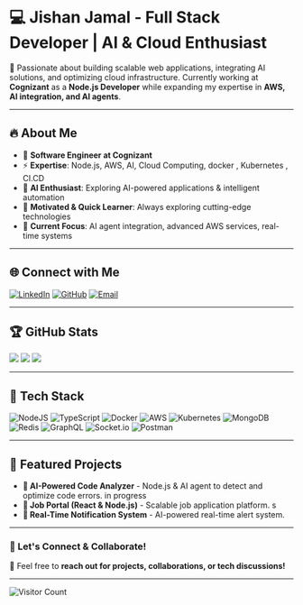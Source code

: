# 💻 Jishan Jamal - Full Stack Developer | AI & Cloud Enthusiast

🚀 Passionate about building scalable web applications, integrating AI solutions, and optimizing cloud infrastructure. Currently working at **Cognizant** as a **Node.js Developer** while expanding my expertise in **AWS, AI integration, and AI agents**.

---

## 🔥 About Me
- 🏢 **Software Engineer at Cognizant**
- ⚡ **Expertise**: Node.js, AWS, AI, Cloud Computing, docker , Kubernetes , CI.CD
- 🤖 **AI Enthusiast**: Exploring AI-powered applications & intelligent automation
- 🚀 **Motivated & Quick Learner**: Always exploring cutting-edge technologies
- 📌 **Current Focus**: AI agent integration, advanced AWS services, real-time systems

---

## 🌐 Connect with Me
[![LinkedIn](https://img.shields.io/badge/LinkedIn-%230077B5.svg?logo=linkedin&logoColor=white)](https://linkedin.com/in/jishan-jamal) [![GitHub](https://img.shields.io/badge/GitHub-%23121011.svg?logo=github&logoColor=white)](https://github.com/JishanJamal) [![Email](https://img.shields.io/badge/Email-D14836?logo=gmail&logoColor=white)](mailto:zeeshan7417@gmail.com)

---

## 🏆 GitHub Stats
![](https://github-readme-stats.vercel.app/api?username=JishanJamal&theme=dark&hide_border=false&include_all_commits=true&count_private=true)
![](https://github-readme-streak-stats.herokuapp.com/?user=JishanJamal&theme=dark&hide_border=false)
![](https://github-readme-stats.vercel.app/api/top-langs/?username=JishanJamal&theme=dark&hide_border=false&include_all_commits=true&count_private=true&layout=compact)

---

## 🚀 Tech Stack
![NodeJS](https://img.shields.io/badge/node.js-6DA55F?style=for-the-badge&logo=node.js&logoColor=white) ![TypeScript](https://img.shields.io/badge/typescript-%23007ACC.svg?style=for-the-badge&logo=typescript&logoColor=white) ![Docker](https://img.shields.io/badge/docker-%230db7ed.svg?style=for-the-badge&logo=docker&logoColor=white) ![AWS](https://img.shields.io/badge/AWS-%23FF9900.svg?style=for-the-badge&logo=amazon-aws&logoColor=white) ![Kubernetes](https://img.shields.io/badge/kubernetes-%23326ce5.svg?style=for-the-badge&logo=kubernetes&logoColor=white) ![MongoDB](https://img.shields.io/badge/MongoDB-%234ea94b.svg?style=for-the-badge&logo=mongodb&logoColor=white) ![Redis](https://img.shields.io/badge/redis-%23DD0031.svg?style=for-the-badge&logo=redis&logoColor=white) ![GraphQL](https://img.shields.io/badge/-GraphQL-E10098?style=for-the-badge&logo=graphql&logoColor=white) ![Socket.io](https://img.shields.io/badge/Socket.io-black?style=for-the-badge&logo=socket.io&badgeColor=010101) ![Postman](https://img.shields.io/badge/Postman-FF6C37?style=for-the-badge&logo=postman&logoColor=white)

---

## 🚀 Featured Projects
- **🔹 AI-Powered Code Analyzer** - Node.js & AI agent to detect and optimize code errors. in progress 
- **🔹 Job Portal (React & Node.js)** - Scalable job application platform. s 
- **🔹 Real-Time Notification System** - AI-powered real-time alert system. 

---

### 📌 Let's Connect & Collaborate!
💬 Feel free to **reach out for projects, collaborations, or tech discussions!**

---

![Visitor Count](https://visitcount.itsvg.in/api?id=JishanJamal&icon=0&color=0)

